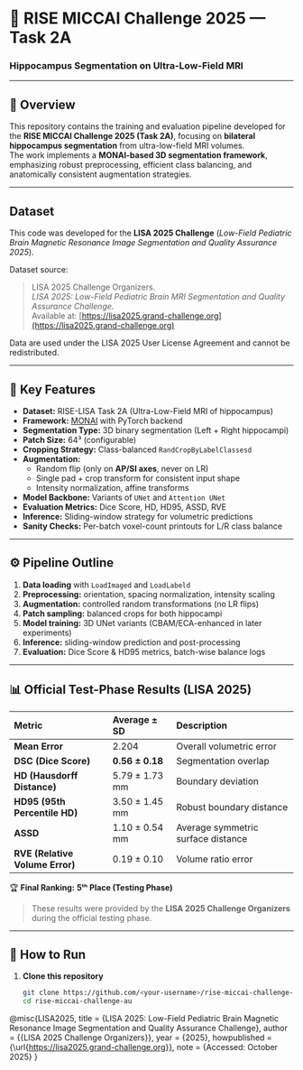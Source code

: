 # 🧠 RISE MICCAI Challenge 2025 — Task 2A  
### Hippocampus Segmentation on Ultra-Low-Field MRI

---

## 📄 Overview
This repository contains the training and evaluation pipeline developed for the **RISE MICCAI Challenge 2025 (Task 2A)**, focusing on **bilateral hippocampus segmentation** from ultra-low-field MRI volumes.  
The work implements a **MONAI-based 3D segmentation framework**, emphasizing robust preprocessing, efficient class balancing, and anatomically consistent augmentation strategies.  

---

## Dataset

This code was developed for the **LISA 2025 Challenge**
(*Low-Field Pediatric Brain Magnetic Resonance Image Segmentation and Quality Assurance 2025*).

Dataset source:
> LISA 2025 Challenge Organizers.  
> *LISA 2025: Low-Field Pediatric Brain MRI Segmentation and Quality Assurance Challenge.*  
> Available at: [https://lisa2025.grand-challenge.org](https://lisa2025.grand-challenge.org)

Data are used under the LISA 2025 User License Agreement and cannot be redistributed.

---

## 🧬 Key Features
- **Dataset:** RISE-LISA Task 2A (Ultra-Low-Field MRI of hippocampus)  
- **Framework:** [MONAI](https://monai.io/) with PyTorch backend  
- **Segmentation Type:** 3D binary segmentation (Left + Right hippocampi)  
- **Patch Size:** 64³ (configurable)  
- **Cropping Strategy:** Class-balanced `RandCropByLabelClassesd`  
- **Augmentation:**
  - Random flip (only on **AP/SI axes**, never on LR)  
  - Single pad + crop transform for consistent input shape  
  - Intensity normalization, affine transforms  
- **Model Backbone:** Variants of `UNet` and `Attention UNet`  
- **Evaluation Metrics:** Dice Score, HD, HD95, ASSD, RVE  
- **Inference:** Sliding-window strategy for volumetric predictions  
- **Sanity Checks:** Per-batch voxel-count printouts for L/R class balance  

---

## ⚙️ Pipeline Outline
1. **Data loading** with `LoadImaged` and `LoadLabeld`  
2. **Preprocessing:** orientation, spacing normalization, intensity scaling  
3. **Augmentation:** controlled random transformations (no LR flips)  
4. **Patch sampling:** balanced crops for both hippocampi  
5. **Model training:** 3D UNet variants (CBAM/ECA-enhanced in later experiments)  
6. **Inference:** sliding-window prediction and post-processing  
7. **Evaluation:** Dice Score & HD95 metrics, batch-wise balance logs  

---

## 📊 Official Test-Phase Results (LISA 2025)
| Metric | Average ± SD | Description |
|:--|:--|:--|
| **Mean Error** | 2.204 | Overall volumetric error |
| **DSC (Dice Score)** | **0.56 ± 0.18** | Segmentation overlap |
| **HD (Hausdorff Distance)** | 5.79 ± 1.73 mm | Boundary deviation |
| **HD95 (95th Percentile HD)** | 3.50 ± 1.45 mm | Robust boundary distance |
| **ASSD** | 1.10 ± 0.54 mm | Average symmetric surface distance |
| **RVE (Relative Volume Error)** | 0.19 ± 0.10 | Volume ratio error |

🏆 **Final Ranking:** **5ᵗʰ Place (Testing Phase)**  

> These results were provided by the **LISA 2025 Challenge Organizers** during the official testing phase.

---

## 🚀 How to Run
1. **Clone this repository**
   ```bash
   git clone https://github.com/<your-username>/rise-miccai-challenge-au.git
   cd rise-miccai-challenge-au

@misc{LISA2025,
  title   = {LISA 2025: Low-Field Pediatric Brain Magnetic Resonance Image Segmentation and Quality Assurance Challenge},
  author  = {{LISA 2025 Challenge Organizers}},
  year    = {2025},
  howpublished = {\url{https://lisa2025.grand-challenge.org}},
  note    = {Accessed: October 2025}
}
